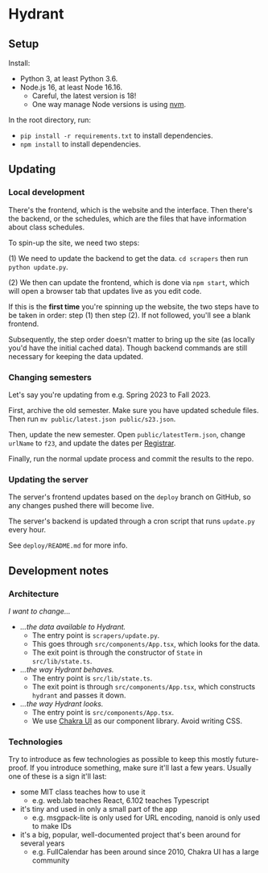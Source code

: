# Hydrant

## Setup

Install:

- Python 3, at least Python 3.6.
- Node.js 16, at least Node 16.16.
  - Careful, the latest version is 18!
  - One way manage Node versions is using [nvm](https://github.com/nvm-sh/nvm).

In the root directory, run:

- `pip install -r requirements.txt` to install dependencies.
- `npm install` to install dependencies.

## Updating

### Local development

There's the frontend, which is the website and the interface. Then there's the backend, or the schedules, which are the files that have information about class schedules.

To spin-up the site, we need two steps:

(1) We need to update the backend to get the data. `cd scrapers` then run `python update.py`.

(2) We then can update the frontend, which is done via `npm start`, which will open a browser tab that updates live as you edit code.

If this is the **first time** you're spinning up the website, the two steps have to be taken in order: step (1) then step (2). If not followed, you'll see a blank frontend.

Subsequently, the step order doesn't matter to bring up the site (as locally you'd have the initial cached data). Though backend commands are still necessary for keeping the data updated.

### Changing semesters

Let's say you're updating from e.g. Spring 2023 to Fall 2023.

First, archive the old semester. Make sure you have updated schedule files. Then run `mv public/latest.json public/s23.json`.

Then, update the new semester. Open `public/latestTerm.json`, change `urlName` to `f23`, and update the dates per [Registrar](https://registrar.mit.edu/calendar).

Finally, run the normal update process and commit the results to the repo.

### Updating the server

The server's frontend updates based on the `deploy` branch on GitHub, so any changes pushed there will become live.

The server's backend is updated through a cron script that runs `update.py` every hour.

See `deploy/README.md` for more info.

## Development notes

### Architecture

*I want to change...*

- *...the data available to Hydrant.*
  - The entry point is `scrapers/update.py`.
  - This goes through `src/components/App.tsx`, which looks for the data.
  - The exit point is through the constructor of `State` in `src/lib/state.ts`.
- *...the way Hydrant behaves.*
  - The entry point is `src/lib/state.ts`.
  - The exit point is through `src/components/App.tsx`, which constructs `hydrant` and passes it down.
- *...the way Hydrant looks.*
  - The entry point is `src/components/App.tsx`.
  - We use [Chakra UI](https://chakra-ui.com/) as our component library. Avoid writing CSS.

### Technologies

Try to introduce as few technologies as possible to keep this mostly future-proof. If you introduce something, make sure it'll last a few years. Usually one of these is a sign it'll last:

- some MIT class teaches how to use it
  - e.g. web.lab teaches React, 6.102 teaches Typescript
- it's tiny and used in only a small part of the app
  - e.g. msgpack-lite is only used for URL encoding, nanoid is only used to make IDs
- it's a big, popular, well-documented project that's been around for several years
  - e.g. FullCalendar has been around since 2010, Chakra UI has a large community
